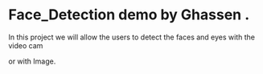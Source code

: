 # Face_Detection demo  by Ghassen .

In this project we will allow the users to detect the faces  and eyes with the video cam 

or with Image.